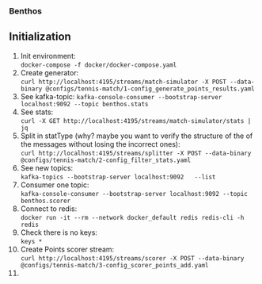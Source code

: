 ### Benthos

## Initialization

1. Init environment:  
   `docker-compose -f docker/docker-compose.yaml`
2. Create generator:  
   `curl http://localhost:4195/streams/match-simulator -X POST --data-binary @configs/tennis-match/1-config_generate_points_results.yaml`
3. See kafka-topic:
   `kafka-console-consumer --bootstrap-server localhost:9092 --topic benthos.stats`
4. See stats:  
   `curl -X GET http://localhost:4195/streams/match-simulator/stats | jq`
5. Split in statType (why? maybe you want to verify the structure of the of the messages without losing the incorrect ones):  
   `curl http://localhost:4195/streams/splitter -X POST --data-binary @configs/tennis-match/2-config_filter_stats.yaml`
6. See new topics:  
   `kafka-topics --bootstrap-server localhost:9092   --list`
7. Consumer one topic:  
   `kafka-console-consumer --bootstrap-server localhost:9092 --topic benthos.scorer`
8. Connect to redis:  
   `docker run -it --rm --network docker_default redis redis-cli -h redis`
9. Check there is no keys:  
    `keys *`
10. Create Points scorer stream:  
    `curl http://localhost:4195/streams/scorer -X POST --data-binary @configs/tennis-match/3-config_scorer_points_add.yaml`
11. 